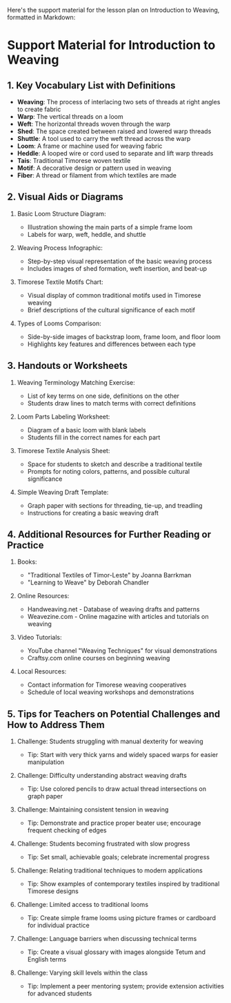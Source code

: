 Here's the support material for the lesson plan on Introduction to Weaving, formatted in Markdown:

# Support Material for Introduction to Weaving

## 1. Key Vocabulary List with Definitions

- **Weaving**: The process of interlacing two sets of threads at right angles to create fabric
- **Warp**: The vertical threads on a loom
- **Weft**: The horizontal threads woven through the warp
- **Shed**: The space created between raised and lowered warp threads
- **Shuttle**: A tool used to carry the weft thread across the warp
- **Loom**: A frame or machine used for weaving fabric
- **Heddle**: A looped wire or cord used to separate and lift warp threads
- **Tais**: Traditional Timorese woven textile
- **Motif**: A decorative design or pattern used in weaving
- **Fiber**: A thread or filament from which textiles are made

## 2. Visual Aids or Diagrams

1. Basic Loom Structure Diagram:
   - Illustration showing the main parts of a simple frame loom
   - Labels for warp, weft, heddle, and shuttle

2. Weaving Process Infographic:
   - Step-by-step visual representation of the basic weaving process
   - Includes images of shed formation, weft insertion, and beat-up

3. Timorese Textile Motifs Chart:
   - Visual display of common traditional motifs used in Timorese weaving
   - Brief descriptions of the cultural significance of each motif

4. Types of Looms Comparison:
   - Side-by-side images of backstrap loom, frame loom, and floor loom
   - Highlights key features and differences between each type

## 3. Handouts or Worksheets

1. Weaving Terminology Matching Exercise:
   - List of key terms on one side, definitions on the other
   - Students draw lines to match terms with correct definitions

2. Loom Parts Labeling Worksheet:
   - Diagram of a basic loom with blank labels
   - Students fill in the correct names for each part

3. Timorese Textile Analysis Sheet:
   - Space for students to sketch and describe a traditional textile
   - Prompts for noting colors, patterns, and possible cultural significance

4. Simple Weaving Draft Template:
   - Graph paper with sections for threading, tie-up, and treadling
   - Instructions for creating a basic weaving draft

## 4. Additional Resources for Further Reading or Practice

1. Books:
   - "Traditional Textiles of Timor-Leste" by Joanna Barrkman
   - "Learning to Weave" by Deborah Chandler

2. Online Resources:
   - Handweaving.net - Database of weaving drafts and patterns
   - Weavezine.com - Online magazine with articles and tutorials on weaving

3. Video Tutorials:
   - YouTube channel "Weaving Techniques" for visual demonstrations
   - Craftsy.com online courses on beginning weaving

4. Local Resources:
   - Contact information for Timorese weaving cooperatives
   - Schedule of local weaving workshops and demonstrations

## 5. Tips for Teachers on Potential Challenges and How to Address Them

1. Challenge: Students struggling with manual dexterity for weaving
   - Tip: Start with very thick yarns and widely spaced warps for easier manipulation

2. Challenge: Difficulty understanding abstract weaving drafts
   - Tip: Use colored pencils to draw actual thread intersections on graph paper

3. Challenge: Maintaining consistent tension in weaving
   - Tip: Demonstrate and practice proper beater use; encourage frequent checking of edges

4. Challenge: Students becoming frustrated with slow progress
   - Tip: Set small, achievable goals; celebrate incremental progress

5. Challenge: Relating traditional techniques to modern applications
   - Tip: Show examples of contemporary textiles inspired by traditional Timorese designs

6. Challenge: Limited access to traditional looms
   - Tip: Create simple frame looms using picture frames or cardboard for individual practice

7. Challenge: Language barriers when discussing technical terms
   - Tip: Create a visual glossary with images alongside Tetum and English terms

8. Challenge: Varying skill levels within the class
   - Tip: Implement a peer mentoring system; provide extension activities for advanced students